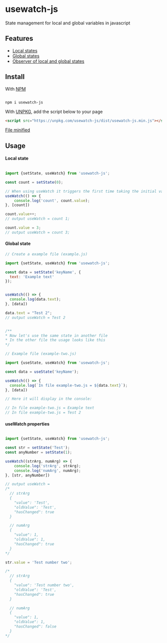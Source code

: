 # usewatch-js
State management for local and global variables in javascript

## Features

* [Local states](#local-states)
* [Global states](#global-states)
* [Observer of local and global states](#usewatch-properties)

## Install

With [NPM](https://www.npmjs.com/package/usewatch-js)

``` 

npm i usewatch-js

```

With [UNPKG](https://unpkg.com/usewatch-js/dist/usewatch-js.min.js), add the script below to your page

```html 
<script src="https://unpkg.com/usewatch-js/dist/usewatch-js.min.js"></script>
```

[File minified](https://raw.githubusercontent.com/ygreis/usewatch-js/master/dist/usewatch-js.min.js)


## Usage

#### <a name="local-states">Local state</a>

```js

import {setState, useWatch} from 'usewatch-js';

const count = setState(0);

// When using useWatch it triggers the first time taking the initial value
useWatch(() => {
    console.log('count', count.value);
}, [count])

count.value++;
// output useWatch = count 1;

count.value = 3;
// output useWatch = count 3;

```

#### <a name="global-states">Global state</a>

```js
// Create a example file (example.js)

import {setState, useWatch} from 'usewatch-js';

const data = setState('keyName', {
  text: 'Example text'
});


useWatch(() => {
  console.log(data.text);
}, [data])

data.text = "Test 2";
// output useWatch = Test 2


/**
* Now let's use the same state in another file
* In the other file the usage looks like this
*/

// Example file (example-two.js)

import {useState, useWatch} from 'usewatch-js';

const data = useState('keyName');

useWatch(() => {
  console.log(`In file example-two.js = ${data.text}`);
}, [data])

// Here it will display in the console:

// In file example-two.js = Example text
// In file example-two.js = Test 2

```

#### <a name="usewatch-properties">useWatch properties</a>

```js

import {setState, useWatch} from 'usewatch-js';

const str = setState('Test');
const anyNumber = setState(1);

useWatch((strArg, numArg) => {
    console.log('strArg', strArg);
    console.log('numArg', numArg);
}, [str, anyNumber])

// output useWatch = 
/*
  // strArg
  {
    "value": 'Test',
    "oldValue": 'Test',
    "hasChanged": true
  }

  // numArg
  {
    "value": 1,
    "oldValue": 1,
    "hasChanged": true
  }
*/

str.value = 'Test number two';

/*
  // strArg
  {
    "value": 'Test number two',
    "oldValue": 'Test',
    "hasChanged": true
  }

  // numArg
  {
    "value": 1,
    "oldValue": 1,
    "hasChanged": false
  }
*/

```